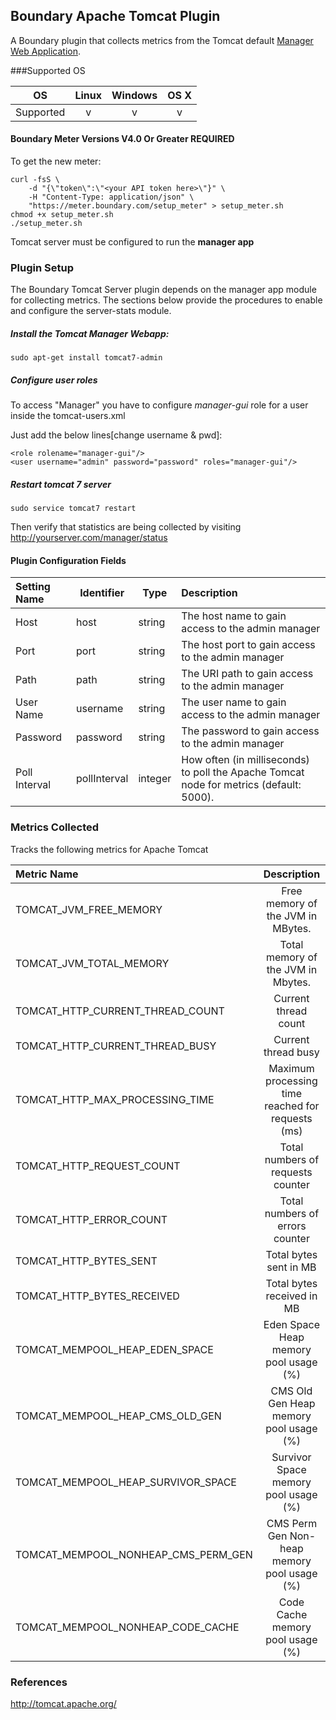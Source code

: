 Boundary Apache Tomcat Plugin
------------------------------
A Boundary plugin that collects metrics from the Tomcat default [Manager Web Application](http://tomcat.apache.org/tomcat-7.0-doc/manager-howto.html).

###Supported OS

|   OS    | Linux | Windows | OS X|
|:-------:|:-----:|:-------:|:---:|
|Supported|   v   |    v    |  v  |

#### Boundary Meter Versions V4.0 Or Greater REQUIRED

To get the new meter:

    curl -fsS \
        -d "{\"token\":\"<your API token here>\"}" \
        -H "Content-Type: application/json" \
        "https://meter.boundary.com/setup_meter" > setup_meter.sh
    chmod +x setup_meter.sh
    ./setup_meter.sh

Tomcat server must be configured to run the **manager app**

### Plugin Setup

The Boundary Tomcat Server plugin depends on the manager app module for collecting metrics. The sections below provide the procedures to enable and configure the server-stats module.

##### Install the Tomcat Manager Webapp:

    sudo apt-get install tomcat7-admin

##### Configure user roles

 To access "Manager" you have to configure *manager-gui* role for a user inside the tomcat-users.xml

 Just add the below lines[change username & pwd]:

    <role rolename="manager-gui"/>
    <user username="admin" password="password" roles="manager-gui"/>

##### Restart tomcat 7 server
    sudo service tomcat7 restart

Then verify that statistics are being collected by visiting http://yourserver.com/manager/status

#### Plugin Configuration Fields

|Setting Name          |Identifier      |Type     |Description                                                                              |
|:---------------------|----------------|---------|:----------------------------------------------------------------------------------------|
|Host                  |host            |string   |The host name to gain access to the admin manager                                        |
|Port                  |port            |string   |The host port to gain access to the admin manager                                        |
|Path                  |path            |string   |The URI path to gain access to the admin manager                                         |
|User Name             |username        |string   |The user name to gain access to the admin manager                                        |
|Password              |password        |string   |The password to gain access to the admin manager                                         |
|Poll Interval         |pollInterval    |integer  |How often (in milliseconds) to poll the Apache Tomcat node for metrics (default: 5000).  |

### Metrics Collected
Tracks the following metrics for Apache Tomcat

| Metric Name | Description |
|:------------|:-----------:|
|TOMCAT_JVM_FREE_MEMORY | Free memory of the JVM in MBytes.|
|TOMCAT_JVM_TOTAL_MEMORY | Total memory of the JVM in Mbytes.|
|TOMCAT_HTTP_CURRENT_THREAD_COUNT | Current thread count|
|TOMCAT_HTTP_CURRENT_THREAD_BUSY | Current thread busy|
|TOMCAT_HTTP_MAX_PROCESSING_TIME| Maximum processing time reached for requests (ms)|
|TOMCAT_HTTP_REQUEST_COUNT| Total numbers of requests counter|
|TOMCAT_HTTP_ERROR_COUNT| Total numbers of errors counter|
|TOMCAT_HTTP_BYTES_SENT| Total bytes sent in MB|
|TOMCAT_HTTP_BYTES_RECEIVED| Total bytes received in MB|
|TOMCAT_MEMPOOL_HEAP_EDEN_SPACE| Eden Space Heap memory pool usage (%)|
|TOMCAT_MEMPOOL_HEAP_CMS_OLD_GEN| CMS Old Gen Heap memory pool usage (%)|
|TOMCAT_MEMPOOL_HEAP_SURVIVOR_SPACE| Survivor Space memory pool usage (%)|
|TOMCAT_MEMPOOL_NONHEAP_CMS_PERM_GEN| CMS Perm Gen Non-heap memory pool usage (%)|_
|TOMCAT_MEMPOOL_NONHEAP_CODE_CACHE| Code Cache memory pool usage (%)|

### References

http://tomcat.apache.org/
